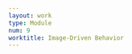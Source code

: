 ```yaml
---
layout: work
type: Module
num: 9
worktitle: Image-Driven Behavior
---
```


<!-- Concept 

* Students build a controller that selects actions based on 
various images and associated labels.
* It uses the same image-collection, labeling, and ROS2 node as 
Module 8.
-->

